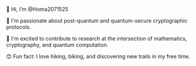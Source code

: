 👋 Hi, I’m @Homa2071525

🌱 I'm passionate about post-quantum and quantum-secure cryptographic protocols.

👀 I'm excited to contribute to research at the intersection of mathematics, cryptography, and quantum computation.

😊 Fun fact: I love hiking, biking, and discovering new trails in my free time.







